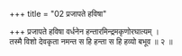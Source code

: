 +++
title = "02 प्रजापते हविषा"

+++
प्रजापते हविषा वर्धनेन हन्तारमिन्द्रमकृणोरघात्यम् ।  
तस्मै विशो देवकृता नमन्त स हि हन्ता स हि हव्यो बभूव ॥ २ ॥